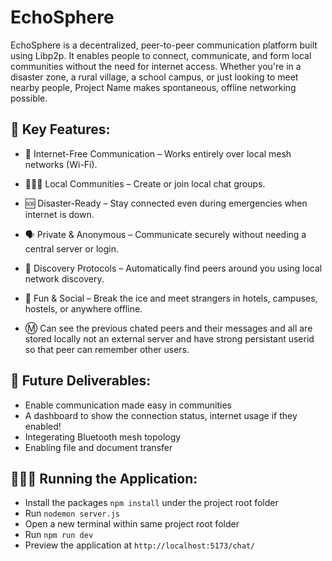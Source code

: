 # EchoSphere

EchoSphere is a decentralized, peer-to-peer communication platform built using Libp2p. It enables people to connect, communicate, and form local communities without the need for internet access. Whether you're in a disaster zone, a rural village, a school campus, or just looking to meet nearby people, Project Name makes spontaneous, offline networking possible.

## 🚀 Key Features:

- 📶 Internet-Free Communication – Works entirely over local mesh networks (Wi-Fi).

- 🧑‍🤝‍🧑 Local Communities – Create or join local chat groups.

- 🆘 Disaster-Ready – Stay connected even during emergencies when internet is down.

- 🗣️ Private & Anonymous – Communicate securely without needing a central server or login.

- 🧭 Discovery Protocols – Automatically find peers around you using local network discovery.

- 🎉 Fun & Social – Break the ice and meet strangers in hotels, campuses, hostels, or anywhere offline.

- Ⓜ️ Can see the previous chated peers and their messages and all are stored locally not an external server and have strong persistant userid so that peer can remember other users.

## 🚀 Future Deliverables:

- Enable communication made easy in communities
- A dashboard to show the connection status, internet usage if they enabled!
- Integerating Bluetooth mesh topology
- Enabling file and document transfer

## 🏃‍♀️‍➡️ Running the Application:

- Install the packages `npm install` under the project root folder
- Run `nodemon server.js`
- Open a new terminal within same project root folder
- Run `npm run dev`
- Preview the application at `http://localhost:5173/chat/`
